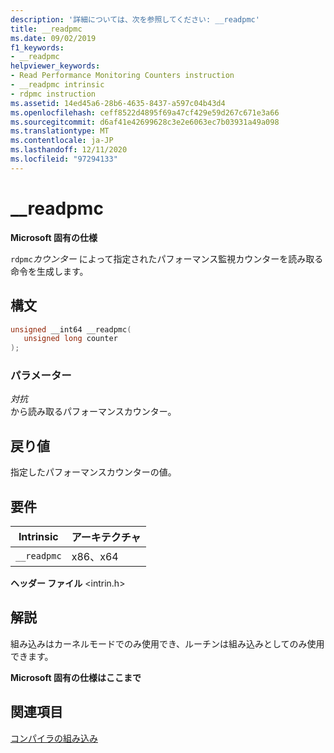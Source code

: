 ```yaml
---
description: '詳細については、次を参照してください: __readpmc'
title: __readpmc
ms.date: 09/02/2019
f1_keywords:
- __readpmc
helpviewer_keywords:
- Read Performance Monitoring Counters instruction
- __readpmc intrinsic
- rdpmc instruction
ms.assetid: 14ed45a6-28b6-4635-8437-a597c04b43d4
ms.openlocfilehash: ceff8522d4895f69a47cf429e59d267c671e3a66
ms.sourcegitcommit: d6af41e42699628c3e2e6063ec7b03931a49a098
ms.translationtype: MT
ms.contentlocale: ja-JP
ms.lasthandoff: 12/11/2020
ms.locfileid: "97294133"
---
```

# <a name="__readpmc"></a>__readpmc

**Microsoft 固有の仕様**

`rdpmc`*カウンター* によって指定されたパフォーマンス監視カウンターを読み取る命令を生成します。

## <a name="syntax"></a>構文

```C
unsigned __int64 __readpmc(
   unsigned long counter
);
```

### <a name="parameters"></a>パラメーター

*対抗*\
から読み取るパフォーマンスカウンター。

## <a name="return-value"></a>戻り値

指定したパフォーマンスカウンターの値。

## <a name="requirements"></a>要件

|Intrinsic|アーキテクチャ|
|---------------|------------------|
|`__readpmc`|x86、x64|

**ヘッダー ファイル** \<intrin.h>

## <a name="remarks"></a>解説

組み込みはカーネルモードでのみ使用でき、ルーチンは組み込みとしてのみ使用できます。

**Microsoft 固有の仕様はここまで**

## <a name="see-also"></a>関連項目

[コンパイラの組み込み](../intrinsics/compiler-intrinsics.md)
